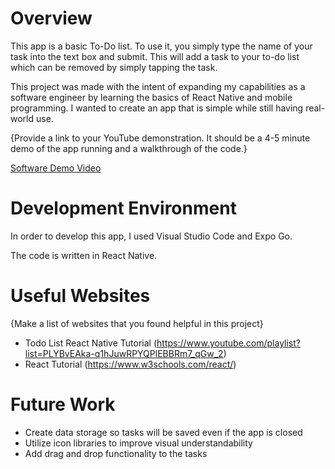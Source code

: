 # Overview

This app is a basic To-Do list. To use it, you simply type the name of your task into the text box and submit. This will add a task to your to-do list which can be removed by simply tapping the task.

This project was made with the intent of expanding my capabilities as a software engineer by learning the basics of React Native and mobile programming. I wanted to create an app that is simple while still having real-world use.

{Provide a link to your YouTube demonstration.  It should be a 4-5 minute demo of the app running and a walkthrough of the code.}

[Software Demo Video](http://youtube.link.goes.here)

# Development Environment

In order to develop this app, I used Visual Studio Code and Expo Go.

The code is written in React Native.

# Useful Websites

{Make a list of websites that you found helpful in this project}
* Todo List React Native Tutorial (https://www.youtube.com/playlist?list=PLYBvEAka-q1hJuwRPYQPlEBBRm7_qGw_2)
* React Tutorial (https://www.w3schools.com/react/)

# Future Work

* Create data storage so tasks will be saved even if the app is closed
* Utilize icon libraries to improve visual understandability
* Add drag and drop functionality to the tasks
